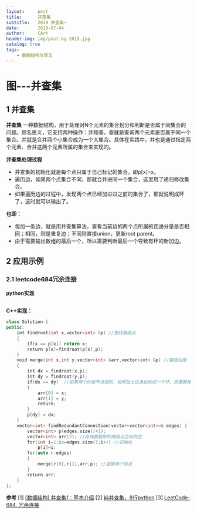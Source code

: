 ```yaml
---
layout:     post
title:      并查集
subtitle:   2019 并查集~ 
date:       2019-07-04
author:     CArt
header-img: img/post-bg-2015.jpg
catalog: true
tags:
    - 数据结构与算法
---
```


# 图---并查集


## 1 并查集

**并查集**
一种数据结构，用于处理对N个元素的集合划分和判断是否属于同集合的问题。顾名思义，它支持两种操作：并和查。查就是查询两个元素是否属于同一个集合。并就是合并两个小集合成为一个大集合。具体在实践中，并也是通过指定两个元素、合并这两个元素所属的集合来实现的。

**并查集处理过程**
- 并查集的初始化就是每个点只属于自己标记的集合，即p[x]=x。
- 遍历边，如果两个点集合不同，那就合并进同一个集合，这里用了递归修改集合。
- 如果遍历边的过程中，发现两个点已经加进过之前的集合了，那就说明成环了，这时就可以输出了。

**也即：**
- 每加一条边，就是用并查集算法，查看当前边的两个点所属的连通分量是否相同；相同，则是重复边；不同则直接union，更新root parent。
- 由于需要输出数组的最后一个，所以需要判断最后一个导致有环的新加边。


## 2 应用示例

### 2.1 leetcode684冗余连接

**python实现**
```python

```

**C++实现：**
```c++
class Solution {
public:
    int findroot(int x,vector<int> &p) //查找根结点
    {
        if(x == p[x]) return x;
        return p[x]=findroot(p[x],p);
    }
    void merge(int x,int y,vector<int> &arr,vector<int> &p) //路径压缩
    {
        int dx = findroot(x,p);
        int dy = findroot(y,p);
        if(dx == dy)  //如果两个的根节点相同，说明加上这条边构成一个环，顾要删掉这条边
        {
            arr[0] = x;
            arr[1] = y;
            return;
        }
        p[dy] = dx;
    }
    vector<int> findRedundantConnection(vector<vector<int>>& edges) {
        vector<int> p(edges.size()+1);
        vector<int> arr(2); //存储要删除的两结点之间的边
        for(int i=1;i<=edges.size();i++) //初始化
            p[i]=i;
        for(auto r:edges)
        {
            merge(r[0],r[1],arr,p); //连接两个结点
        }
        return arr;
    }
};

```


**参考**
[1] [[数据结构] 并查集1：基本介绍](https://zhuanlan.zhihu.com/p/54567565) 
[2] [纯并查集，8行python](https://leetcode-cn.com/problems/two-sum/solution/12xing-de-chun-chun-bing-cha-ji-by-tuotuoli/) 
[3] [LeetCode-684. 冗余连接](https://blog.csdn.net/qq_41822647/article/details/88563890)


